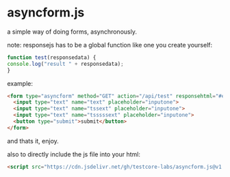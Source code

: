 # asyncform.js
a simple way of doing forms, asynchronously.

note: responsejs has to be a global function like one you create yourself:
```js 
function test(responsedata) {
console.log("result " + responsedata);
}
```
example:
```html
<form type="asyncform" method="GET" action="/api/test" responsehtml="#element" headers='{"test": true}' responsejs="test">
  <input type="text" name="text" placeholder="inputone">
  <input type="text" name="tssext" placeholder="inputone">
  <input type="text" name="tsssssext" placeholder="inputone">
  <button type="submit">submit</button>
</form>
```

and thats it, enjoy.

also to directly include the js file into your html:
```html
<script src="https://cdn.jsdelivr.net/gh/testcore-labs/asyncform.js@v1.0.3/asyncform.js"></script>
```

